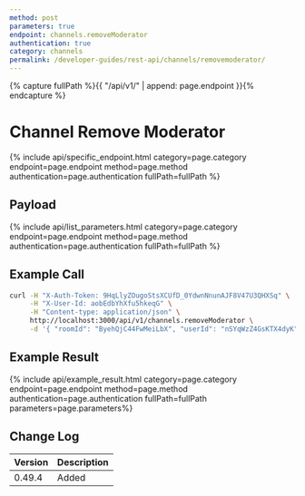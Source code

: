```yaml
---
method: post
parameters: true
endpoint: channels.removeModerator
authentication: true
category: channels
permalink: /developer-guides/rest-api/channels/removemoderator/
---
```


{% capture fullPath %}{{ "/api/v1/" | append: page.endpoint }}{% endcapture %}

# Channel Remove Moderator

{% include api/specific_endpoint.html category=page.category endpoint=page.endpoint method=page.method authentication=page.authentication fullPath=fullPath %}

## Payload

{% include api/list_parameters.html category=page.category endpoint=page.endpoint method=page.method authentication=page.authentication fullPath=fullPath %}

## Example Call

```bash
curl -H "X-Auth-Token: 9HqLlyZOugoStsXCUfD_0YdwnNnunAJF8V47U3QHXSq" \
     -H "X-User-Id: aobEdbYhXfu5hkeqG" \
     -H "Content-type: application/json" \
     http://localhost:3000/api/v1/channels.removeModerator \
     -d '{ "roomId": "ByehQjC44FwMeiLbX", "userId": "nSYqWzZ4GsKTX4dyK" }'
```

## Example Result

{% include api/example_result.html category=page.category endpoint=page.endpoint method=page.method authentication=page.authentication fullPath=fullPath parameters=page.parameters%}

## Change Log

| Version | Description |
| :--- | :--- |
| 0.49.4 | Added |
